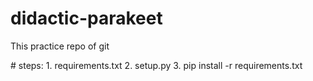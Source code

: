 # didactic-parakeet
<p> This practice repo of git</p>
# steps:
1. requirements.txt
2. setup.py
3. pip install -r requirements.txt
